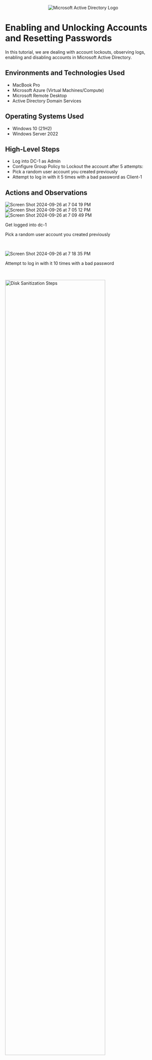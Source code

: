 <p align="center">
<img src="https://i.imgur.com/pU5A58S.png" alt="Microsoft Active Directory Logo"/>
</p>

<h1>Enabling and Unlocking Accounts and Resetting Passwords</h1>
In this tutorial, we are dealing with account lockouts, observing logs, enabling and disabling accounts in Microsoft Active Directory. <br />


<h2>Environments and Technologies Used</h2>

- MacBook Pro
- Microsoft Azure (Virtual Machines/Compute)
- Microsoft Remote Desktop
- Active Directory Domain Services

<h2>Operating Systems Used </h2>

- Windows 10 (21H2)
- Windows Server 2022

<h2>High-Level Steps</h2>

- Log into DC-1 as Admin
- Configure Group Policy to Lockout the account after 5 attempts:
- Pick a random user account you created previously
- Attempt to log in with it 5 times with a bad password as Client-1

<h2>Actions and Observations</h2>

<p>
  
![Screen Shot 2024-09-26 at 7 04 19 PM](https://github.com/user-attachments/assets/6a54fb76-a185-4802-9023-7dcaa11a31f0)
![Screen Shot 2024-09-26 at 7 05 12 PM](https://github.com/user-attachments/assets/ed9e896a-5971-4739-a294-153d69637865)
![Screen Shot 2024-09-26 at 7 09 49 PM](https://github.com/user-attachments/assets/0d3a9d23-91bc-4dba-a7a2-8d54124b7fcf)

</p>
<p>
Get logged into dc-1 </p>
Pick a random user account you created previously
</p>
<br />

<p>
  
![Screen Shot 2024-09-26 at 7 18 35 PM](https://github.com/user-attachments/assets/23752d5f-1bb9-4459-ab59-684d1a737037)


</p>
<p>
Attempt to log in with it 10 times with a bad password
</p>
<br />

<p>
<img src="https://i.imgur.com/DJmEXEB.png" height="80%" width="80%" alt="Disk Sanitization Steps"/>
</p>
<p>
